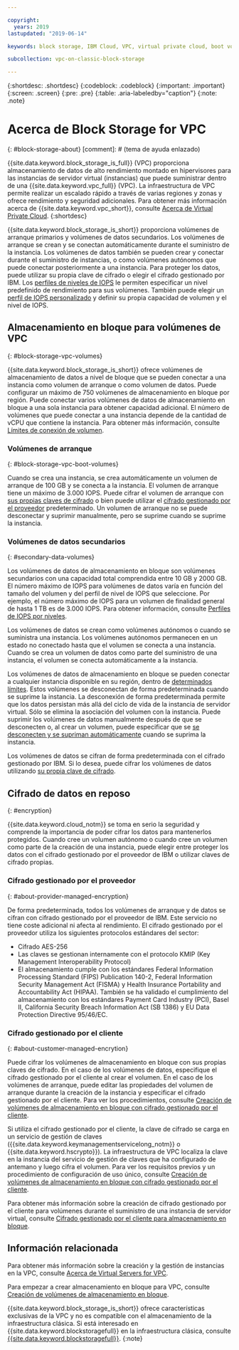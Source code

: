 ```yaml
---

copyright:
  years: 2019
lastupdated: "2019-06-14"

keywords: block storage, IBM Cloud, VPC, virtual private cloud, boot volume, data volume, volume, data storage, virtual server instance, instance, IOPS, HPCS, Key Protect

subcollection: vpc-on-classic-block-storage

---
```

{:shortdesc: .shortdesc}
{:codeblock: .codeblock}
{:important: .important}
{:screen: .screen}
{:pre: .pre}
{:table: .aria-labeledby="caption"}
{:note: .note}

# Acerca de Block Storage for VPC
{: #block-storage-about}
[comment]: # (tema de ayuda enlazado)

{{site.data.keyword.block_storage_is_full}} (VPC) proporciona almacenamiento de datos de alto rendimiento montado en hipervisores para las instancias de servidor virtual (instancias) que puede suministrar dentro de una {{site.data.keyword.vpc_full}} (VPC). La infraestructura de VPC permite realizar un escalado rápido a través de varias regiones y zonas y ofrece rendimiento y seguridad adicionales. Para obtener más información acerca de {{site.data.keyword.vpc_short}}, consulte [Acerca de Virtual Private Cloud](/docs/vpc-on-classic?topic=vpc-on-classic-about).
{:shortdesc}

{{site.data.keyword.block_storage_is_short}} proporciona volúmenes de arranque primarios y volúmenes de datos secundarios. Los volúmenes de arranque se crean y se conectan automáticamente durante el suministro de la instancia. Los volúmenes de datos también se pueden crear y conectar durante el suministro de instancias, o como volúmenes autónomos que puede conectar posteriormente a una instancia. Para proteger los datos, puede utilizar su propia clave de cifrado o elegir el cifrado gestionado por IBM. Los [perfiles de niveles de IOPS](/docs/vpc-on-classic-block-storage?topic=vpc-on-classic-block-storage-block-storage-profiles#tiers) le permiten especificar un nivel predefinido de rendimiento para sus volúmenes. También puede elegir un [perfil de IOPS personalizado](/docs/vpc-on-classic-block-storage?topic=vpc-on-classic-block-storage-block-storage-profiles#custom) y definir su propia capacidad de volumen y el nivel de IOPS.

## Almacenamiento en bloque para volúmenes de VPC
{: #block-storage-vpc-volumes}

{{site.data.keyword.block_storage_is_short}} ofrece volúmenes de almacenamiento de datos a nivel de bloque que se pueden conectar a una instancia como volumen de arranque o como volumen de datos. Puede configurar un máximo de 750 volúmenes de almacenamiento en bloque por región. Puede conectar varios volúmenes de datos de almacenamiento en bloque a una sola instancia para obtener capacidad adicional. El número de volúmenes que puede conectar a una instancia depende de la cantidad de vCPU que contiene la instancia. Para obtener más información, consulte [Límites de conexión de volumen](/docs/vpc-on-classic-block-storage?topic=vpc-on-classic-block-storage-attaching-block-storage#vol-attach-limits).

### Volúmenes de arranque
{: #block-storage-vpc-boot-volumes}

Cuando se crea una instancia, se crea automáticamente un volumen de arranque de 100 GB y se conecta a la instancia. El volumen de arranque tiene un máximo de 3.000 IOPS. Puede cifrar el volumen de arranque con [sus propias claves de cifrado](#about-customer-managed-encrytion) o bien puede utilizar el [cifrado gestionado por el proveedor](#about-provider-managed-encryption) predeterminado. Un volumen de arranque no se puede desconectar y suprimir manualmente, pero se suprime cuando se suprime la instancia.

### Volúmenes de datos secundarios
{: #secondary-data-volumes}

Los volúmenes de datos de almacenamiento en bloque son volúmenes secundarios con una capacidad total comprendida entre 10 GB y 2000 GB. El número máximo de IOPS para volúmenes de datos varía en función del tamaño del volumen y del perfil de nivel de IOPS que seleccione. Por ejemplo, el número máximo de IOPS para un volumen de finalidad general de hasta 1 TB es de 3.000 IOPS. Para obtener información, consulte [Perfiles de IOPS por niveles](/docs/vpc-on-classic-block-storage?topic=vpc-on-classic-block-storage-block-storage-profiles#tiers).

Los volúmenes de datos se crean como volúmenes autónomos o cuando se suministra una instancia. Los volúmenes autónomos permanecen en un estado no conectado hasta que el volumen se conecta a una instancia. Cuando se crea un volumen de datos como parte del suministro de una instancia, el volumen se conecta automáticamente a la instancia.  

Los volúmenes de datos de almacenamiento en bloque se pueden conectar a cualquier instancia disponible en su región, dentro de [determinados límites](/docs/vpc-on-classic-block-storage?topic=vpc-on-classic-block-storage-attaching-block-storage#vol-attach-limits). Estos volúmenes se desconectan de forma predeterminada cuando se suprime la instancia. La desconexión de forma predeterminada permite que los datos persistan más allá del ciclo de vida de la instancia de servidor virtual. Sólo se elimina la asociación del volumen con la instancia. Puede suprimir los volúmenes de datos manualmente después de que se desconecten o, al crear un volumen, puede especificar que se [se desconecten y se supriman automáticamente](/docs/vpc-on-classic-block-storage?topic=vpc-on-classic-block-storage-managing-block-storage#auto-delete) cuando se suprima la instancia.

Los volúmenes de datos se cifran de forma predeterminada con el cifrado gestionado por IBM. Si lo desea, puede cifrar los volúmenes de datos utilizando [su propia clave de cifrado](#about-customer-managed-encrytion).

## Cifrado de datos en reposo
{: #encryption}

{{site.data.keyword.cloud_notm}} se toma en serio la seguridad y comprende la importancia de poder cifrar los datos para mantenerlos protegidos. Cuando cree un volumen autónomo o cuando cree un volumen como parte de la creación de una instancia, puede elegir entre proteger los datos con el cifrado gestionado por el proveedor de IBM o utilizar claves de cifrado propias.  

### Cifrado gestionado por el proveedor
{: #about-provider-managed-encryption}

De forma predeterminada, todos los volúmenes de arranque y de datos se cifran con cifrado gestionado por el proveedor de IBM. Este servicio no tiene coste adicional ni afecta al rendimiento. El cifrado gestionado por el proveedor utiliza los siguientes protocolos estándares del sector:

* Cifrado AES-256
* Las claves se gestionan internamente con el protocolo KMIP (Key Management Interoperability Protocol)
* El almacenamiento cumple con los estándares Federal Information Processing Standard (FIPS) Publication 140-2, Federal Information Security Management Act (FISMA) y Health Insurance Portability and Accountability Act (HIPAA). También se ha validado el cumplimiento del almacenamiento con los estándares Payment Card Industry (PCI), Basel II, California Security Breach Information Act (SB 1386) y EU Data Protection Directive 95/46/EC.

### Cifrado gestionado por el cliente
{: #about-customer-managed-encrytion}

Puede cifrar los volúmenes de almacenamiento en bloque con sus propias claves de cifrado. En el caso de los volúmenes de datos, especifique el cifrado gestionado por el cliente al crear el volumen. En el caso de los volúmenes de arranque, puede editar las propiedades del volumen de arranque durante la creación de la instancia y especificar el cifrado gestionado por el cliente. Para ver los procedimientos, consulte [Creación de volúmenes de almacenamiento en bloque con cifrado gestionado por el cliente](/docs/vpc-on-classic-block-storage?topic=vpc-on-classic-block-storage-block-storage-encryption).

Si utiliza el cifrado gestionado por el cliente, la clave de cifrado se carga en un servicio de gestión de claves ({{site.data.keyword.keymanagementservicelong_notm}} o {{site.data.keyword.hscrypto}}). La infraestructura de VPC localiza la clave en la instancia del servicio de gestión de claves que ha configurado de antemano y luego cifra el volumen. Para ver los requisitos previos y un procedimiento de configuración de uso único, consulte [Creación de volúmenes de almacenamiento en bloque con cifrado gestionado por el cliente](/docs/vpc-on-classic-block-storage?topic=vpc-on-classic-block-storage-block-storage-encryption).

Para obtener más información sobre la creación de cifrado gestionado por el cliente para volúmenes durante el suministro de una instancia de servidor virtual, consulte [Cifrado gestionado por el cliente para almacenamiento en bloque](/docs/vpc-on-classic-vsi?topic=vpc-on-classic-vsi-storage#customer-managed-encryption-keys).

## Información relacionada

Para obtener más información sobre la creación y la gestión de instancias en la VPC, consulte [Acerca de Virtual Servers for VPC](/docs/vpc-on-classic-vsi?topic=vpc-on-classic-vsi-virtual-private-cloud#virtual-private-cloud).

Para empezar a crear almacenamiento en bloque para VPC, consulte [Creación de volúmenes de almacenamiento en bloque](/docs/vpc-on-classic-block-storage?topic=vpc-on-classic-block-storage-creating-block-storage#creating-block-storage).

{{site.data.keyword.block_storage_is_short}} ofrece características exclusivas de la VPC y no es compatible con el almacenamiento de la infraestructura clásica. Si está interesado en {{site.data.keyword.blockstoragefull}} en la infraestructura clásica, consulte [{{site.data.keyword.blockstoragefull}}](/docs/infrastructure/BlockStorage?topic=BlockStorage-About).
{:note}
